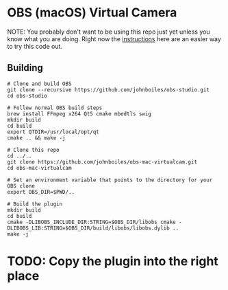 # OBS (macOS) Virtual Camera

NOTE: You probably don't want to be using this repo just yet unless you know what you are doing. Right now the [instructions](https://github.com/obsproject/rfcs/pull/15#issuecomment-606201708) here are an easier way to try this code out.

## Building

```
# Clone and build OBS
git clone --recursive https://github.com/johnboiles/obs-studio.git
cd obs-studio

# Follow normal OBS build steps
brew install FFmpeg x264 Qt5 cmake mbedtls swig
mkdir build
cd build
export QTDIR=/usr/local/opt/qt
cmake .. && make -j

# Clone this repo
cd ../..
git clone https://github.com/johnboiles/obs-mac-virtualcam.git
cd obs-mac-virtualcam

# Set an environment variable that points to the directory for your OBS clone
export OBS_DIR=$PWD/..

# Build the plugin
mkdir build
cd build
cmake -DLIBOBS_INCLUDE_DIR:STRING=$OBS_DIR/libobs cmake -DLIBOBS_LIB:STRING=$OBS_DIR/build/libobs/libobs.dylib ..
make -j
```

# TODO: Copy the plugin into the right place
